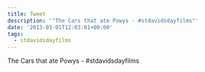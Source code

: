 ```yaml
---
title: Tweet
description: '"The Cars that ate Powys - #stdavidsdayfilms"'
date: '2013-03-01T12:03:01+00:00'
tags:
  - stdavidsdayfilms
---
```

The Cars that ate Powys - #stdavidsdayfilms
